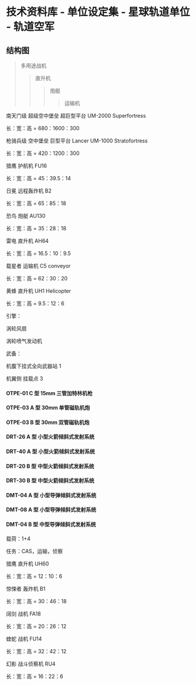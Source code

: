 # 技术资料库 - 单位设定集 - 星球轨道单位 - 轨道空军

## 结构图

> 多用途战机
>
> > 直升机
> >
> > > 炮艇
> > >
> > > > 运输机

南天门级 超级空中堡垒 超巨型平台 UM-2000 Superfortress

长：宽：高 = 680：1600：300

枪骑兵级 空中堡垒 巨型平台 Lancer UM-1000 Stratofortress

长：宽：高 = 420：1200：300

猎鹰 护航机 FU16

长：宽：高 = 45：39.5：14

日冕 远程轰炸机 B2

长：宽：高 = 65：85：18

恐鸟 炮艇 AU130

长：宽：高 = 35：28：18

雷电 直升机 AH64

长：宽：高 = 16.5：10：9.5

载星者 运输机 C5 conveyor

长：宽：高 = 62：30：20

黄蜂 直升机 UH1 Helicopter

长：宽：高 = 9.5：12：6

引擎：

涡轮风扇

涡轮喷气发动机

武备：

机腹下挂式全向武器站 1

机翼侧 挂载点 3

#### OTPE-01 C 型 15mm 三管加特林机枪

#### OTPE-03 A 型 30mm 单管磁轨机炮

#### OTPE-03 B 型 30mm 双管磁轨机炮

#### DRT-26 A 型 小型火箭倾斜式发射系统

#### DRT-40 A 型 小型火箭倾斜式发射系统

#### DRT-20 B 型 中型火箭倾斜式发射系统

#### DRT-30 B 型 中型火箭倾斜式发射系统

#### DMT-04 A 型 小型导弹倾斜式发射系统

#### DMT-08 A 型 小型导弹倾斜式发射系统

#### DMT-04 B 型 中型导弹倾斜式发射系统

载荷：1+4

任务：CAS，运输，侦察

猎鹰 直升机 UH60

长：宽：高 = 12：10：6

惊悚者 轰炸机 B1

长：宽：高 = 30：46：18

阔剑 战机 FA18

长：宽：高 = 20：26：12

蝰蛇 战机 FU14

长：宽：高 = 32：42：12

幻影 战斗侦察机 RU4

长：宽：高 = 16：22：6
